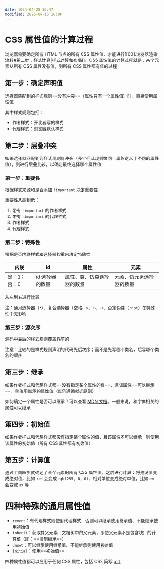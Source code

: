 ```yaml
---
date: 2024-04-28 16:47
modified: 2025-06-16 10:08
---
```


# CSS 属性值的计算过程

浏览器需要确定所有 HTML 节点的所有 CSS 属性值，才能进行[[001.浏览器渲染流程#第二步：样式计算|样式计算和布局]]。CSS 属性值的计算过程就是：某个元素从所有 CSS 属性没有值，到所有 CSS 属性都有值的过程

## 第一步：确定声明值

选择器匹配到的样式规则==没有冲突==（属性只有一个属性值）时，直接使用属性值

其中样式规则包括：

- 作者样式：开发者写的样式
- 代理样式：浏览器默认样式

## 第二步：层叠冲突

如果选择器匹配到的样式规则有冲突（多个样式规则给同一属性定义了不同的属性值），则进行层叠比较，以确定最终选择哪个属性值

### 第一步：重要性

根据样式来源和是否添加 `!important` 决定重要性

重要性从高到低：

1. 带有 `!important` 的作者样式
2. 带有 `!important` 的代理样式
3. 作者样式
4. 代理样式

### 第二步：特殊性

根据是否内联样式和选择器权重来决定特殊性

| 内联      | id        | 属性            | 元素           |
| ------- | --------- | ------------- | ------------ |
| 是：1；否：0 | id 选择器的数量 | 属性、类、伪类选择器的数量 | 元素、伪元素选择器的数量 |

从左到右进行比较

注：通用选择器（`*`）、复合选择器（空格、`>`、`+`、`~`）、否定伪类（`:not`）在特殊性中无影响

### 第三步：源次序

源码中靠后的样式规则覆盖靠前的

注意：比较的是样式规则声明的代码先后次序；而不是先写哪个类名，后写哪个类名的顺序

## 第三步：继承

如果作者样式和代理样式都==没有指定某个属性的值==，且该属性==可以继承==，则使用继承的属性值（继承遵循就近原则）

如何确定一个属性是否可以继承？可以查看 [MDN 文档](https://developer.mozilla.org/zh-CN/docs/Web/CSS/Reference)。一般来说，和字体相关的属性可以继承

## 第四步：初始值

如果作者样式和代理样式都没有指定某个属性的值，且该属性不可以继承，则使用该属性的初始值（所有 CSS 属性都有初始值）

## 第五步：计算值

通过上面四步就确定了某个元素的所有 CSS 属性值。之后进行计算：将预设值变成绝对值，比如 `red` 会变成 `rgb(255, 0, 0)`、相对单位变成绝对单位，比如 `em` 会变成 `px` 等

# 四种特殊的通用属性值

- `revert`：有代理样式则使用代理样式，否则可以继承使用继承值、不能继承使用初始值
- `inherit`：获取其父元素（文档树中的父元素，即使父元素不是包含块）的计算值（即：==强制继承==）
- `unset`：可以继承使用继承值、不能继承则使用初始值
- `initial`：使用==初始值==

四种属性值都可以应用于任何 CSS 属性，包括 CSS 简写 [`all`](https://developer.mozilla.org/zh-CN/docs/Web/CSS/all)
